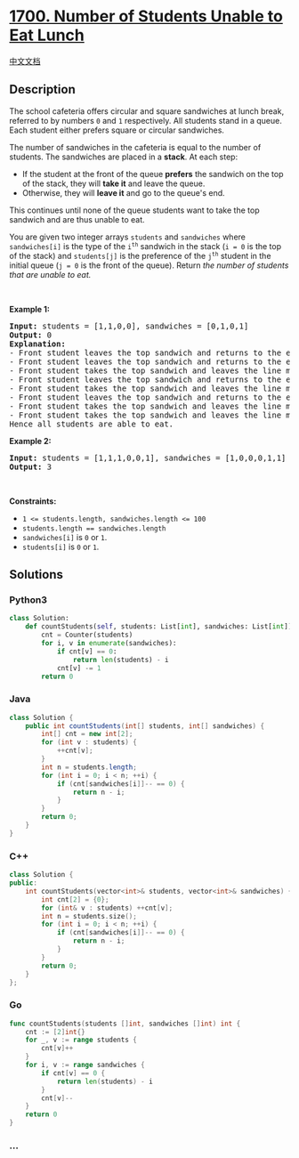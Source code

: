 # [1700. Number of Students Unable to Eat Lunch](https://leetcode.com/problems/number-of-students-unable-to-eat-lunch)

[中文文档](/solution/1700-1799/1700.Number%20of%20Students%20Unable%20to%20Eat%20Lunch/README.md)

## Description

<p>The school cafeteria offers circular and square sandwiches at lunch break, referred to by numbers <code>0</code> and <code>1</code> respectively. All students stand in a queue. Each student either prefers square or circular sandwiches.</p>

<p>The number of sandwiches in the cafeteria is equal to the number of students. The sandwiches are placed in a <strong>stack</strong>. At each step:</p>

<ul>
	<li>If the student at the front of the queue <strong>prefers</strong> the sandwich on the top of the stack, they will <strong>take it</strong> and leave the queue.</li>
	<li>Otherwise, they will <strong>leave it</strong> and go to the queue&#39;s end.</li>
</ul>

<p>This continues until none of the queue students want to take the top sandwich and are thus unable to eat.</p>

<p>You are given two integer arrays <code>students</code> and <code>sandwiches</code> where <code>sandwiches[i]</code> is the type of the <code>i<sup>​​​​​​th</sup></code> sandwich in the stack (<code>i = 0</code> is the top of the stack) and <code>students[j]</code> is the preference of the <code>j<sup>​​​​​​th</sup></code> student in the initial queue (<code>j = 0</code> is the front of the queue). Return <em>the number of students that are unable to eat.</em></p>

<p>&nbsp;</p>
<p><strong class="example">Example 1:</strong></p>

<pre>
<strong>Input:</strong> students = [1,1,0,0], sandwiches = [0,1,0,1]
<strong>Output:</strong> 0<strong> 
Explanation:</strong>
- Front student leaves the top sandwich and returns to the end of the line making students = [1,0,0,1].
- Front student leaves the top sandwich and returns to the end of the line making students = [0,0,1,1].
- Front student takes the top sandwich and leaves the line making students = [0,1,1] and sandwiches = [1,0,1].
- Front student leaves the top sandwich and returns to the end of the line making students = [1,1,0].
- Front student takes the top sandwich and leaves the line making students = [1,0] and sandwiches = [0,1].
- Front student leaves the top sandwich and returns to the end of the line making students = [0,1].
- Front student takes the top sandwich and leaves the line making students = [1] and sandwiches = [1].
- Front student takes the top sandwich and leaves the line making students = [] and sandwiches = [].
Hence all students are able to eat.
</pre>

<p><strong class="example">Example 2:</strong></p>

<pre>
<strong>Input:</strong> students = [1,1,1,0,0,1], sandwiches = [1,0,0,0,1,1]
<strong>Output:</strong> 3
</pre>

<p>&nbsp;</p>
<p><strong>Constraints:</strong></p>

<ul>
	<li><code>1 &lt;= students.length, sandwiches.length &lt;= 100</code></li>
	<li><code>students.length == sandwiches.length</code></li>
	<li><code>sandwiches[i]</code> is <code>0</code> or <code>1</code>.</li>
	<li><code>students[i]</code> is <code>0</code> or <code>1</code>.</li>
</ul>

## Solutions

<!-- tabs:start -->

### **Python3**

```python
class Solution:
    def countStudents(self, students: List[int], sandwiches: List[int]) -> int:
        cnt = Counter(students)
        for i, v in enumerate(sandwiches):
            if cnt[v] == 0:
                return len(students) - i
            cnt[v] -= 1
        return 0
```

### **Java**

```java
class Solution {
    public int countStudents(int[] students, int[] sandwiches) {
        int[] cnt = new int[2];
        for (int v : students) {
            ++cnt[v];
        }
        int n = students.length;
        for (int i = 0; i < n; ++i) {
            if (cnt[sandwiches[i]]-- == 0) {
                return n - i;
            }
        }
        return 0;
    }
}
```

### **C++**

```cpp
class Solution {
public:
    int countStudents(vector<int>& students, vector<int>& sandwiches) {
        int cnt[2] = {0};
        for (int& v : students) ++cnt[v];
        int n = students.size();
        for (int i = 0; i < n; ++i) {
            if (cnt[sandwiches[i]]-- == 0) {
                return n - i;
            }
        }
        return 0;
    }
};
```

### **Go**

```go
func countStudents(students []int, sandwiches []int) int {
	cnt := [2]int{}
	for _, v := range students {
		cnt[v]++
	}
	for i, v := range sandwiches {
		if cnt[v] == 0 {
			return len(students) - i
		}
		cnt[v]--
	}
	return 0
}
```

### **...**

```

```

<!-- tabs:end -->
